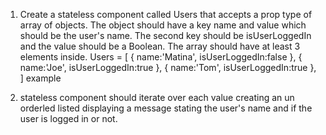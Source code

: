 1. Create a stateless component called Users that accepts a prop type of array of objects. The object should have a key name and value which should be the user's name. The second key should be isUserLoggedIn and the value should be a Boolean. The array should have at least 3 elements inside.
   Users = [
   {
   name:'Matina',
   isUserLoggedIn:false
   },
   {
   name:'Joe',
   isUserLoggedIn:true
   },
   {
   name:'Tom',
   isUserLoggedIn:true
   },
   ]
   example <User isUserLoggedIn=[Users]>

2. stateless component should iterate over each value creating an un orderled listed displaying a message stating the user's name and if the user is logged in or not.
